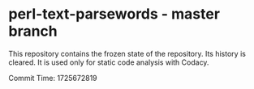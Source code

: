 # perl-text-parsewords - master branch

This repository contains the frozen state of the repository.
Its history is cleared. It is used only for static code
analysis with Codacy.

Commit Time: 1725672819